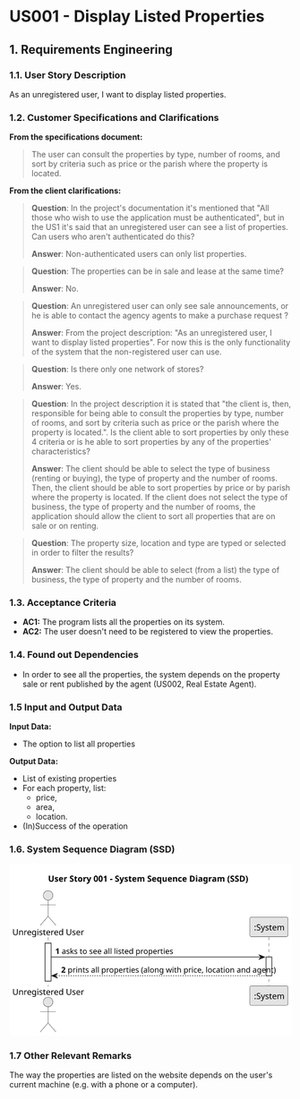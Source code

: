 # US001 - Display Listed Properties

## 1. Requirements Engineering

### 1.1. User Story Description

As an unregistered user, I want to display listed properties.

### 1.2. Customer Specifications and Clarifications

**From the specifications document:**

> The user can consult the properties by type, number of rooms, and sort by criteria such as price or the parish where the property is located.

**From the client clarifications:**

> **Question**: In the project's documentation it's mentioned that "All those who wish to use the application must be authenticated", but in the US1 it's said that an unregistered user can see a list of properties. Can users who aren't authenticated do this?
>
> **Answer**: Non-authenticated users can only list properties.


> **Question**: The properties can be in sale and lease at the same time?
>
> **Answer**: No.

> **Question**: An unregistered user can only see sale announcements, or he is able to contact the agency agents to make a purchase request ?
>
> **Answer**: From the project description: "As an unregistered user, I want to display listed properties". For now this is the only functionality of the system that the non-registered user can use.

> **Question**: Is there only one network of stores?
>
> **Answer**: Yes.

> **Question**: In the project description it is stated that "the client is, then, responsible for being able to consult the properties by type, number of rooms, and sort by criteria such as price or the parish where the property is located.". Is the client able to sort properties by only these 4 criteria or is he able to sort properties by any of the properties' characteristics?
>
> **Answer**: The client should be able to select the type of business (renting or buying), the type of property and the number of rooms. Then, the client should be able to sort properties by price or by parish where the property is located.
If the client does not select the type of business, the type of property and the number of rooms, the application should allow the client to sort all properties that are on sale or on renting.

> **Question**: The property size, location and type are typed or selected in order to filter the results?
>
> **Answer**: The client should be able to select (from a list) the type of business, the type of property and the number of rooms.


### 1.3. Acceptance Criteria

* **AC1:** The program lists all the properties on its system.
* **AC2:** The user doesn't need to be registered to view the properties.

### 1.4. Found out Dependencies

* In order to see all the properties, the system depends on the property sale or rent published by the agent (US002, Real Estate Agent).

### 1.5 Input and Output Data

**Input Data:**

* The option to list all properties

**Output Data:**

* List of existing properties
* For each property, list:
    * price,
    * area,
    * location.
* (In)Success of the operation

### 1.6. System Sequence Diagram (SSD)

![US001-SSD](svg/us001-system-sequence-diagram.svg)

### 1.7 Other Relevant Remarks

The way the properties are listed on the website depends on the user's current machine (e.g. with a phone or a computer).